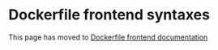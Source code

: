 # Dockerfile frontend syntaxes

This page has moved to
[Dockerfile frontend documentation](/frontend/dockerfile/docs/syntax.md)
